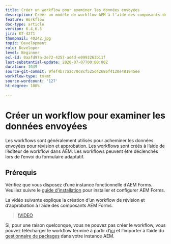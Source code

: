 ```yaml
---
title: Créer un workflow pour examiner les données envoyées
description: Créer un modèle de workflow AEM à l’aide des composants de workflow AEM Forms pour examiner les données envoyées.
feature: Workflow
doc-type: article
version: 6.4,6.5
jira: KT-4271
thumbnail: 40242.jpg
topic: Development
role: Developer
level: Beginner
exl-id: 0aafd97a-2e72-4257-ad4d-e0993263b11f
last-substantial-update: 2020-07-07T00:00:00Z
duration: 1049
source-git-commit: 9fef4b77a2c70c8cf525d42686f4120e481945ee
workflow-type: tm+mt
source-wordcount: '127'
ht-degree: 100%

---
```


# Créer un workflow pour examiner les données envoyées

Les workflows sont généralement utilisés pour acheminer les données envoyées pour révision et approbation. Les workflows sont créés à l’aide de l’éditeur de workflow dans AEM. Les workflows peuvent être déclenchés lors de l’envoi du formulaire adaptatif.

## Prérequis

Vérifiez que vous disposez d’une instance fonctionnelle d’AEM Forms. Veuillez suivre le [guide d’installation](https://experienceleague.adobe.com/docs/experience-manager-65/forms/install-aem-forms/osgi-installation/installing-configuring-aem-forms-osgi.html?lang=fr) pour installer et configurer AEM Forms.

La vidéo suivante explique la création d’un workflow de révision et d’approbation à l’aide des composants AEM Forms.
>[!VIDEO](https://video.tv.adobe.com/v/40242?quality=12&learn=on)


Si, pour une raison quelconque, vous ne pouvez pas créer le workflow, vous pouvez télécharger le workflow terminé à partir d’[ici](assets/review-submitted-data-workflow.zip) et l’importer à l’aide du [gestionnaire de packages](http://localhost:4502/crx/packmgr/index.jsp) dans votre instance AEM.
